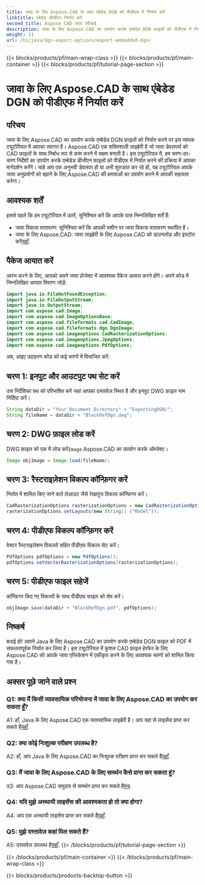 ```yaml
---
title: जावा के लिए Aspose.CAD के साथ एंबेडेड DGN को पीडीएफ में निर्यात करें
linktitle: एंबेडेड डीजीएन निर्यात करें
second_title: Aspose.CAD जावा एपीआई
description: जावा के लिए Aspose.CAD का उपयोग करके एम्बेडेड DGN फ़ाइलों को पीडीएफ में निर्यात करने पर चरण-दर-चरण मार्गदर्शिका देखें। निर्बाध सीएडी फ़ाइल हेरफेर के साथ अपने जावा एप्लिकेशन को बेहतर बनाएं।
weight: 11
url: /hi/java/dgn-export-options/export-embedded-dgn/
---
```


{{< blocks/products/pf/main-wrap-class >}}
{{< blocks/products/pf/main-container >}}
{{< blocks/products/pf/tutorial-page-section >}}

# जावा के लिए Aspose.CAD के साथ एंबेडेड DGN को पीडीएफ में निर्यात करें

## परिचय

जावा के लिए Aspose.CAD का उपयोग करके एम्बेडेड DGN फ़ाइलों को निर्यात करने पर इस व्यापक ट्यूटोरियल में आपका स्वागत है। Aspose.CAD एक शक्तिशाली लाइब्रेरी है जो जावा डेवलपर्स को CAD फ़ाइलों के साथ निर्बाध रूप से काम करने में सक्षम बनाती है। इस ट्यूटोरियल में, हम चरण-दर-चरण निर्देशों का उपयोग करके एम्बेडेड डीजीएन फ़ाइलों को पीडीएफ में निर्यात करने की प्रक्रिया में आपका मार्गदर्शन करेंगे। चाहे आप एक अनुभवी डेवलपर हों या अभी शुरुआत कर रहे हों, यह ट्यूटोरियल आपके जावा अनुप्रयोगों को बढ़ाने के लिए Aspose.CAD की क्षमताओं का उपयोग करने में आपकी सहायता करेगा।

## आवश्यक शर्तें

इससे पहले कि हम ट्यूटोरियल में उतरें, सुनिश्चित करें कि आपके पास निम्नलिखित शर्तें हैं:
- जावा विकास वातावरण: सुनिश्चित करें कि आपकी मशीन पर जावा विकास वातावरण स्थापित है।
-  जावा के लिए Aspose.CAD: जावा लाइब्रेरी के लिए Aspose.CAD को डाउनलोड और इंस्टॉल करें[यहाँ](https://releases.aspose.com/cad/java/).

## पैकेज आयात करें

आरंभ करने के लिए, आपको अपने जावा प्रोजेक्ट में आवश्यक पैकेज आयात करने होंगे। अपने कोड में निम्नलिखित आयात विवरण जोड़ें:

```java
import java.io.FileNotFoundException;
import java.io.FileOutputStream;
import java.io.OutputStream;
import com.aspose.cad.Image;
import com.aspose.cad.ImageOptionsBase;
import com.aspose.cad.fileformats.cad.CadImage;
import com.aspose.cad.fileformats.dgn.DgnImage;
import com.aspose.cad.imageoptions.CadRasterizationOptions;
import com.aspose.cad.imageoptions.JpegOptions;
import com.aspose.cad.imageoptions.PdfOptions;
```

अब, आइए उदाहरण कोड को कई चरणों में विभाजित करें:

## चरण 1: इनपुट और आउटपुट पथ सेट करें

उस निर्देशिका पथ को परिभाषित करें जहां आपका दस्तावेज़ स्थित है और इनपुट DWG फ़ाइल नाम निर्दिष्ट करें।

```java
String dataDir = "Your Document Directory" + "ExportingDGN/";
String fileName = dataDir + "BlockRefDgn.dwg";
```

## चरण 2: DWG फ़ाइल लोड करें

 DWG फ़ाइल को एक में लोड करें`Image` Aspose.CAD का उपयोग करके ऑब्जेक्ट।

```java
Image objImage = Image.load(fileName);
```

## चरण 3: रैस्टराइज़ेशन विकल्प कॉन्फ़िगर करें

निर्यात में शामिल किए जाने वाले लेआउट जैसे रेखापुंज विकल्प कॉन्फ़िगर करें।

```java
CadRasterizationOptions rasterizationOptions = new CadRasterizationOptions();
rasterizationOptions.setLayouts(new String[] {"Model"});
```

## चरण 4: पीडीएफ विकल्प कॉन्फ़िगर करें

वेक्टर रैस्टराइज़ेशन विकल्पों सहित पीडीएफ विकल्प सेट करें।

```java
PdfOptions pdfOptions = new PdfOptions();
pdfOptions.setVectorRasterizationOptions(rasterizationOptions);
```

## चरण 5: पीडीएफ फाइल सहेजें

कॉन्फ़िगर किए गए विकल्पों के साथ पीडीएफ फाइल को सेव करें।
```java
objImage.save(dataDir + "BlockRefDgn.pdf", pdfOptions);
```

## निष्कर्ष

बधाई हो! आपने Java के लिए Aspose.CAD का उपयोग करके एम्बेडेड DGN फ़ाइल को PDF में सफलतापूर्वक निर्यात कर लिया है। इस ट्यूटोरियल में कुशल CAD फ़ाइल हेरफेर के लिए Aspose.CAD को आपके जावा एप्लिकेशन में एकीकृत करने के लिए आवश्यक चरणों को शामिल किया गया है।

## अक्सर पूछे जाने वाले प्रश्न

### Q1: क्या मैं किसी व्यावसायिक परियोजना में जावा के लिए Aspose.CAD का उपयोग कर सकता हूँ?

 A1: हाँ, Java के लिए Aspose.CAD एक व्यावसायिक लाइब्रेरी है। आप यहां से लाइसेंस प्राप्त कर सकते हैं[यहाँ](https://purchase.aspose.com/buy).

### Q2: क्या कोई निःशुल्क परीक्षण उपलब्ध है?

 A2: हाँ, आप Java के लिए Aspose.CAD का निःशुल्क परीक्षण प्राप्त कर सकते हैं[यहाँ](https://releases.aspose.com/).

### Q3: मैं जावा के लिए Aspose.CAD के लिए समर्थन कैसे प्राप्त कर सकता हूं?

उ3: आप Aspose.CAD समुदाय से समर्थन प्राप्त कर सकते हैं[मंच](https://forum.aspose.com/c/cad/19).

### Q4: यदि मुझे अस्थायी लाइसेंस की आवश्यकता हो तो क्या होगा?

 A4: आप एक अस्थायी लाइसेंस प्राप्त कर सकते हैं[यहाँ](https://purchase.aspose.com/temporary-license/).

### Q5: मुझे दस्तावेज़ कहां मिल सकते हैं?

 A5: दस्तावेज़ उपलब्ध है[यहाँ](https://reference.aspose.com/cad/java/).
{{< /blocks/products/pf/tutorial-page-section >}}

{{< /blocks/products/pf/main-container >}}
{{< /blocks/products/pf/main-wrap-class >}}

{{< blocks/products/products-backtop-button >}}
